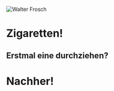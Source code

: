 ![Walter Frosch](https://www.ndr.de/sport/fussball/frosch199_v-contentxl.jpg)

# Zigaretten!

## Erstmal eine durchziehen?

# Nachher!